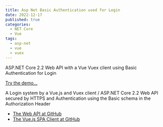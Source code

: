```yaml
---
title: Asp Net Basic Authentication used for Login
date: 2022-12-17
published: true
categories:
  - NET Core
  - Vue
tags:
  - asp-net
  - vue
  - vuex
---
```



ASP.NET Core 2.2 Web API with a Vue Vuex client using Basic Authentication for Login

<a href="https://basic.auth.client.core.persteenolsen.com" target="_blank" title="Basic Authentication">Try the demo...</a>

<p>A Login system by a Vue.js and Vuex client / ASP.NET Core 2.2 Web API secured by HTTPS and Authentication using the Basic schema in the Authorization Header</p>

<ul>
<li><a href="https://github.com/persteenolsen/aspnet-core-basic-authentication-api" target="_blank">The Web API at GitHub</a></li>
<li><a href="https://github.com/persteenolsen/vue-basic-authentication-client" target="_blank">The Vue.js SPA Client at GitHub</a></li>
</ul>